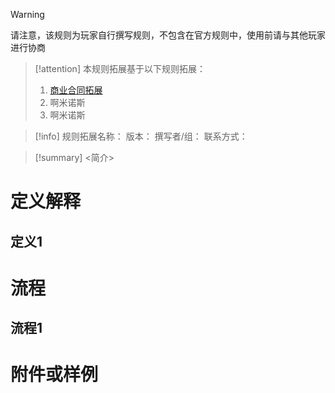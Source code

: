 > [!Warning]
> 请注意，该规则为玩家自行撰写规则，不包含在官方规则中，使用前请与其他玩家进行协商

>[!attention]
>本规则拓展基于以下规则拓展：
>1. [商业合同拓展](obsidian://open?vault=Share&file=%E6%B8%B8%E5%9F%8E%E6%8B%93%E8%8D%92%E8%A7%84%E5%88%99%E6%89%A9%E5%B1%95%2F%E5%95%86%E4%B8%9A%E5%90%88%E5%90%8C%E6%8B%93%E5%B1%95)
>2. 啊米诺斯
>3. 啊米诺斯

>[!info]
>规则拓展名称：
>版本：
>撰写者/组：
>联系方式：

>[!summary]
><简介>

# 定义解释
## 定义1



# 流程
## 流程1





# 附件或样例
